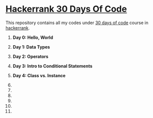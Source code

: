# [Hackerrank 30 Days Of Code](https://www.hackerrank.com/domains/tutorials/30-days-of-code)

This repository contains all my codes under [30 days of code](https://www.hackerrank.com/domains/tutorials/30-days-of-code)  course in [hackerrank](https://hackerrank.com).

1. **Day 0: Hello, World**

2. **Day 1: Data Types**

3. **Day 2: Operators**

4. **Day 3: Intro to Conditional Statements**

5. **Day 4: Class vs. Instance**

6. 

7.

8.

9.

10.

11.
